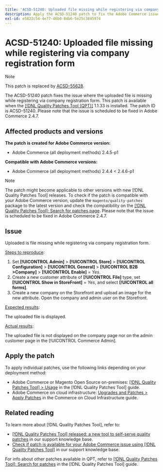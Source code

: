 ```yaml
---
title: 'ACSD-51240: Uploaded file missing while registering via company registration form'
description: Apply the ACSD-51240 patch to fix the Adobe Commerce issue where the uploaded file missing while registering via company registration form.
exl-id: e5822c54-4e77-46b0-84b6-5e25c3845974
---
```

# ACSD-51240: Uploaded file missing while registering via company registration form

>[!NOTE]
>
>This patch is replaced by [ACSD-55628](/help/support-tools/patches-available-in-qpt-tool/v1-1-42/acsd-55628-upload-file-company-registration-form-replace-file-customer-attribute-storefront.md).

The ACSD-51240 patch fixes the issue where the uploaded file is missing while registering via company registration form. This patch is available when the [[!DNL Quality Patches Tool (QPT)]](https://experienceleague.adobe.com/en/docs/commerce-knowledge-base/kb/announcements/commerce-announcements/magento-quality-patches-released-new-tool-to-self-serve-quality-patches) 1.1.33 is installed. The patch ID is ACSD-51240. Please note that the issue is scheduled to be fixed in Adobe Commerce 2.4.7. 

## Affected products and versions

**The patch is created for Adobe Commerce version:**

* Adobe Commerce (all deployment methods) 2.4.5-p1

**Compatible with Adobe Commerce versions:**

* Adobe Commerce (all deployment methods) 2.4.4 < 2.4.6-p1

>[!NOTE]
>
>The patch might become applicable to other versions with new [!DNL Quality Patches Tool] releases. To check if the patch is compatible with your Adobe Commerce version, update the `magento/quality-patches` package to the latest version and check the compatibility on the [[!DNL Quality Patches Tool]: Search for patches page](<https://experienceleague.adobe.com/tools/commerce-quality-patches/index.html>). Please note that the issue is scheduled to be fixed in Adobe Commerce 2.4.7.

## Issue

Uploaded is file missing while registering via company registration form.

<u>Steps to reproduce</u>:

1. Set **[!UICONTROL Admin]** > **[!UICONTROL Store]** > **[!UICONTROL Configuration]** > **[!UICONTROL General]** > **[!UICONTROL B2B >Company]** > **[!UICONTROL Enable]** = *Yes*.
1. Create a new customer attribute of **[!UICONTROL File]** type, set **[!UICONTROL Show in StoreFront]** = *Yes*, and select **[!UICONTROL all forms]**.
1. Create a new company on the Storefront and upload an image for the new attribute.
Open the company and admin user on the Storefront.

<u>Expected results</u>:

The uploaded file is displayed.

<u>Actual results</u>:

The uploaded file is not displayed on the company page nor on the admin customer page in the [!UICONTROL Commerce Admin].

## Apply the patch

To apply individual patches, use the following links depending on your deployment method:

* Adobe Commerce or Magento Open Source on-premises: [[!DNL Quality Patches Tool] > Usage](https://experienceleague.adobe.com/docs/commerce-operations/tools/quality-patches-tool/usage.html) in the [!DNL Quality Patches Tool] guide.
* Adobe Commerce on cloud infrastructure: [Upgrades and Patches > Apply Patches](https://experienceleague.adobe.com/docs/commerce-cloud-service/user-guide/develop/upgrade/apply-patches.html) in the Commerce on Cloud Infrastructure guide.

## Related reading

To learn more about [!DNL Quality Patches Tool], refer to:

* [[!DNL Quality Patches Tool] released: a new tool to self-serve quality patches](https://experienceleague.adobe.com/en/docs/commerce-knowledge-base/kb/announcements/commerce-announcements/magento-quality-patches-released-new-tool-to-self-serve-quality-patches) in our support knowledge base.
* [Check if patch is available for your Adobe Commerce issue using [!DNL Quality Patches Tool]](/help/tools/quality-patches-tool/patches-available-in-qpt/check-patch-for-magento-issue-with-magento-quality-patches.md) in our support knowledge base.

For info about other patches available in QPT, refer to [[!DNL Quality Patches Tool]: Search for patches](https://experienceleague.adobe.com/tools/commerce-quality-patches/index.html) in the [!DNL Quality Patches Tool] guide.
